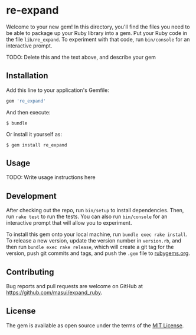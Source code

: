 # re-expand

Welcome to your new gem! In this directory, you'll find the files you need to be able to package up your Ruby library into a gem. Put your Ruby code in the file `lib/re_expand`. To experiment with that code, run `bin/console` for an interactive prompt.

TODO: Delete this and the text above, and describe your gem

## Installation

Add this line to your application's Gemfile:

```ruby
gem 're_expand'
```

And then execute:

    $ bundle

Or install it yourself as:

    $ gem install re_expand

## Usage

TODO: Write usage instructions here

## Development

After checking out the repo, run `bin/setup` to install dependencies. Then, run `rake test` to run the tests. You can also run `bin/console` for an interactive prompt that will allow you to experiment.

To install this gem onto your local machine, run `bundle exec rake install`. To release a new version, update the version number in `version.rb`, and then run `bundle exec rake release`, which will create a git tag for the version, push git commits and tags, and push the `.gem` file to [rubygems.org](https://rubygems.org).

## Contributing

Bug reports and pull requests are welcome on GitHub at https://github.com/masui/expand_ruby.


## License

The gem is available as open source under the terms of the [MIT License](http://opensource.org/licenses/MIT).


